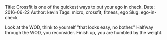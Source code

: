Title: Crossfit is one of the quickest ways to put your ego in check.
Date: 2016-06-22
Author: kevin
Tags: micro, crossfit, fitness, ego
Slug: ego-in-check

Look at the WOD, think to yourself "that looks easy, no bother." Halfway through the WOD, you reconsider. Finish up, you are humbled by the weight.
